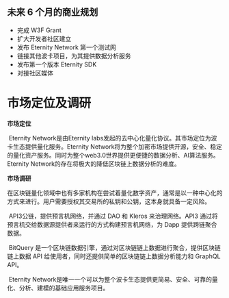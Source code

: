 ## **未来 6 个月的商业规划**

- 完成 W3F Grant
- 扩大开发者社区建立
- 发布 Eternity Network 第一个测试网
- 链接其他波卡项目，为其提供数据分析服务
- 发布第一个版本 Eternity SDK
- 对接社区媒体

# 市场定位及调研

**市场定位**

​	Eternity Network是由Eternity labs发起的去中心化量化协议。其市场定位为波卡生态提供量化服务。Eternity Network将为整个加密市场提供开源，安全、稳定的量化资产服务。同时为整个web3.0世界提供更便捷的数据分析、AI算法服务。Eternity Network的存在将极大的降低区块链上数据分析的难度。

**市场调研**

在区块链量化领域中也有多家机构在尝试着量化数字资产，通常是以一种中心化的方式来进行。用户需要授权其交易所的私钥和公钥，这本身就具备一定风险。

​	API3公链，提供预言机网络，并通过 DAO 和 Kleros 来治理网络。API3 通过将预言机交给数据源提供者来运行的方式构建预言机网络，为 Dapp 提供跨链聚合数据。

​	BitQuery 是一个区块链数据引擎，通过对区块链链上数据进行聚合，提供区块链链上数据 API 给使用者，同时还提供简单的区块链链上数据分析能力和 GraphQL API。

​	Eternity Network是唯一一个可以为整个波卡生态提供更简易、安全、可靠的量化、分析、建模的基础应用服务项目。